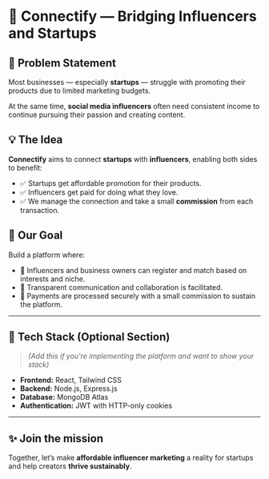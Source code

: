# 🤝 Connectify — Bridging Influencers and Startups

## 🚀 Problem Statement

Most businesses — especially **startups** — struggle with promoting their products due to limited marketing budgets.

At the same time, **social media influencers** often need consistent income to continue pursuing their passion and creating content.

## 💡 The Idea

**Connectify** aims to connect **startups** with **influencers**, enabling both sides to benefit:

- ✅ Startups get affordable promotion for their products.
- ✅ Influencers get paid for doing what they love.
- ✅ We manage the connection and take a small **commission** from each transaction.

## 🔗 Our Goal

Build a platform where:
- 🤝 Influencers and business owners can register and match based on interests and niche.
- 💬 Transparent communication and collaboration is facilitated.
- 💸 Payments are processed securely with a small commission to sustain the platform.

---

## 📌 Tech Stack (Optional Section)

> *(Add this if you're implementing the platform and want to show your stack)*

- **Frontend:** React, Tailwind CSS
- **Backend:** Node.js, Express.js
- **Database:** MongoDB Atlas
- **Authentication:** JWT with HTTP-only cookies

---

## ✨ Join the mission

Together, let’s make **affordable influencer marketing** a reality for startups and help creators **thrive sustainably**.


